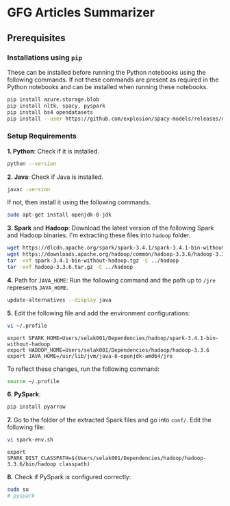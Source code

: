 # GFG Articles Summarizer

## Prerequisites

### Installations using `pip`

These can be installed before running the Python notebooks using the following commands. If not these commands are present as required in the Python notebooks and can be installed when running these notebooks.

```bash
pip install azure.storage.blob
pip install nltk, spacy, pyspark
pip install bs4 opendatasets
pip install --user https://github.com/explosion/spacy-models/releases/download/en_core_web_sm-3.0.0/en_core_web_sm-3.0.0.tar.gz 
```

### Setup Requirements

**1. Python**:
Check if it is installed.
```bash
python --version
```
**2. Java**:
Check if Java is installed.
```bash
javac -version
```
If not, then install it using the following commands.
```bash
sudo apt-get install openjdk-8-jdk
```
**3. Spark** and **Hadoop**:
Download the latest version of the following Spark and Hadoop binaries. I'm extracting these files into `hadoop` folder.
```bash
wget https://dlcdn.apache.org/spark/spark-3.4.1/spark-3.4.1-bin-without-hadoop.tgz
wget https://downloads.apache.org/hadoop/common/hadoop-3.3.6/hadoop-3.3.6.tar.gz
tar -xvf spark-3.4.1-bin-without-hadoop.tgz -C ../hadoop
tar -xvf hadoop-3.3.6.tar.gz -C ../hadoop
```
**4.** Path for `JAVA_HOME`:
Run the following command and the path up to `/jre` represents `JAVA_HOME`.
```bash
update-alternatives --display java
```
**5.** Edit the following file and add the environment configurations:
```bash
vi ~/.profile
```
```
export SPARK_HOME=Users/selak001/Dependencies/hadoop/spark-3.4.1-bin-without-hadoop
export HADOOP_HOME=Users/selak001/Dependencies/hadoop/hadoop-3.3.6
export JAVA_HOME=/usr/lib/jvm/java-8-openjdk-amd64/jre
```
To reflect these changes, run the following command:
```bash
source ~/.profile
```
**6. PySpark**:
```bash
pip install pyarrow
```
**7.** Go to the folder of the extracted Spark files and go into `conf/`. Edit the following file:
```bash
vi spark-env.sh
```
```
export SPARK_DIST_CLASSPATH=$(Users/selak001/Dependencies/hadoop/hadoop-3.3.6/bin/hadoop classpath)
```
**8.** Check if PySpark is configured correctly:
```bash
sudo su
# pyspark
```

